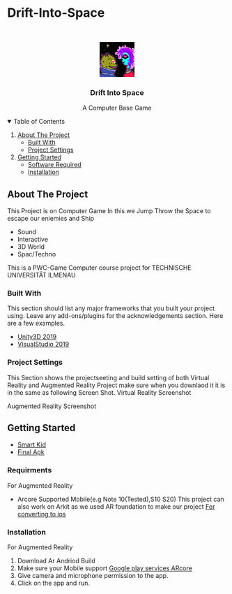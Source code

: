 # Drift-Into-Space

<!-- PROJECT LOGO -->
<br />
<p align="center">
  <a href="https://github.com/23SAMY23/Drift-Into-Space.git">
    <img src="https://github.com/23SAMY23/Drift-Into-Space/blob/main/Drift%20Into%20Space/Assets/animation/drift%20into%20space.gif" alt="Logo" width="80" height="80">
  </a>

  <h3 align="center">Drift Into Space</h3>

  <p align="center">
    A Computer Base Game
    <br />
  </p>
</p>



<!-- TABLE OF CONTENTS -->
<details open="open">
  <summary>Table of Contents</summary>
  <ol>
    <li>
      <a href="#about-the-project">About The Project</a>
      <ul>
        <li><a href="#built-with">Built With</a></li>
        <li><a href="#project-settings">Project Settings</a></li>
      </ul>
    </li>
    <li>
      <a href="#getting-started">Getting Started</a>
      <ul>
        <li><a href="#software-required">Software Required</a></li>
        <li><a href="#installation">Installation</a></li>
      </ul>
    </li>
  </ol>
</details>



<!-- ABOUT THE PROJECT -->
## About The Project

This Project is on Computer Game In this we Jump Throw the Space to escape our eniemies and Ship 

* Sound
* Interactive
* 3D World
* Spac/Techno
 
This is a PWC-Game Computer course project for TECHNISCHE UNIVERSITÄT ILMENAU


### Built With

This section should list any major frameworks that you built your project using. Leave any add-ons/plugins for the acknowledgements section. Here are a few examples.
* [Unity3D 2019](https://unity3d.com/get-unity/download)
* [VisualStudio 2019](https://visualstudio.microsoft.com/downloads/)

### Project Settings
This Section shows the projectseeting and build setting of both Virtual Reality and Augmented Reality Project make sure when you downlaod it it is in the same as following Screen Shot.
Virtual Reality Screenshot


Augmented Reality Screenshot


<!-- GETTING STARTED -->
## Getting Started

* [Smart Kid](https://github.com/23SAMY23/Smart-Kid/tree/main/SmartKid)
* [Final Apk](https://github.com/23SAMY23/Smart-Kid/tree/main/Final%20Apk)

### Requirments

For Augmented Reality
* Arcore Supported Mobile(e.g Note 10(Tested),S10 S20)
This project can also work on Arkit as we used AR foundation to make our project [For converting to ios](https://docs.unity3d.com/Packages/com.unity.xr.arfoundation@4.1/manual/index.html)

### Installation

For Augmented Reality

1. Download Ar Andriod Build
2. Make sure your Mobile support [Google play services ARcore ](https://play.google.com/store/apps/details?id=com.google.ar.core&hl=en&gl=US)
3. Give camera and microphone permission to the app.
4. Click on the app and run.


